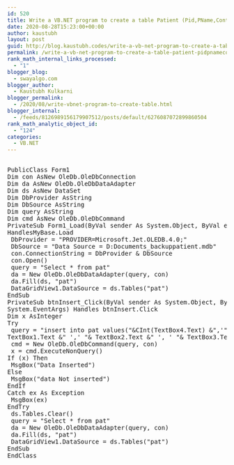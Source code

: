 ```yaml
---
id: 520
title: Write a VB.NET program to create a table Patient (Pid,PName,Contact_No, Disease). Insert records into table and display appropriate message in message box. (Use MS Access to create db)
date: 2020-08-28T15:23:00+00:00
author: kaustubh
layout: post
guid: http://blog.kaustubh.codes/write-a-vb-net-program-to-create-a-table-patient-pidpnamecontact_no-disease-insert-records-into-table-and-display-appropriate-message-in-message-box-use-ms-access-to-create-db/
permalink: /write-a-vb-net-program-to-create-a-table-patient-pidpnamecontact_no-disease-insert-records-into-table-and-display-appropriate-message-in-message-box-use-ms-access-to-create-db/
rank_math_internal_links_processed:
  - "1"
blogger_blog:
  - swayalgo.com
blogger_author:
  - Kaustubh Kulkarni
blogger_permalink:
  - /2020/08/write-vbnet-program-to-create-table.html
blogger_internal:
  - /feeds/8126989156179907512/posts/default/6276087072899860504
rank_math_analytic_object_id:
  - "124"
categories:
  - VB.NET
---
```

<pre><br />PublicClass Form1<br />Dim con AsNew OleDb.OleDbConnection<br />Dim da AsNew OleDb.OleDbDataAdapter<br />Dim ds AsNew DataSet<br />Dim DbProvider AsString<br />Dim DbSource AsString<br />Dim query AsString<br />Dim cmd AsNew OleDb.OleDbCommand<br />PrivateSub Form1_Load(ByVal sender As System.Object, ByVal e As System.EventArgs)<br />HandlesMyBase.Load<br /> DbProvider = "PROVIDER=Microsoft.Jet.OLEDB.4.0;"<br /> DbSource = "Data Source = D:Documents_backuppatient.mdb"<br /> con.ConnectionString = DbProvider & DbSource<br /> con.Open()<br /> query = "Select * from pat"<br /> da = New OleDb.OleDbDataAdapter(query, con)<br /> da.Fill(ds, "pat")<br /> DataGridView1.DataSource = ds.Tables("pat")<br />EndSub<br />PrivateSub btnInsert_Click(ByVal sender As System.Object, ByVal e As<br />System.EventArgs) Handles btnInsert.Click<br />Dim x AsInteger<br />Try<br /> query = "insert into pat values("&CInt(TextBox4.Text) &",'"&<br />TextBox1.Text &" ',' "& TextBox2.Text &" ', ' "& TextBox3.Text &" ')"<br /> cmd = New OleDb.OleDbCommand(query, con)<br /> x = cmd.ExecuteNonQuery()<br />If (x) Then<br /> MsgBox("Data Inserted")<br />Else<br /> MsgBox("data Not inserted")<br />EndIf<br />Catch ex As Exception<br /> MsgBox(ex)<br />EndTry<br /> ds.Tables.Clear()<br /> query = "Select * from pat"<br /> da = New OleDb.OleDbDataAdapter(query, con)<br /> da.Fill(ds, "pat")<br /> DataGridView1.DataSource = ds.Tables("pat")<br />EndSub<br />EndClass<br /></pre>